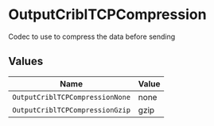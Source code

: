 # OutputCriblTCPCompression

Codec to use to compress the data before sending


## Values

| Name                            | Value                           |
| ------------------------------- | ------------------------------- |
| `OutputCriblTCPCompressionNone` | none                            |
| `OutputCriblTCPCompressionGzip` | gzip                            |